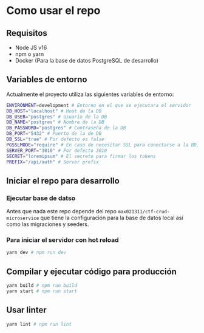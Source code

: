 # Como usar el repo

## Requisitos
- Node JS v16
- npm o yarn
- Docker (Para la base de datos PostgreSQL de desarrollo)

## Variables de entorno

Actualmente el proyecto utiliza las siguientes variables de entorno:
```bash
ENVIRONMENT=development # Entorno en el que se ejecutara el servidor
DB_HOST="localhost" # Host de la DB
DB_USER="postgres" # Usuario de la DB
DB_NAME="postgres" # Nombre de la DB
DB_PASSWORD="postgres" # Contraseña de la DB
DB_PORT="5432" # Puerto de la de DB
DB_SSL="true" # Por defecto es false
PGSSLMODE="require" # En caso de necesitar SSL para conectarse a la BD, sino omitirlo
SERVER_PORT="3010" # Por defecto 3010
SECRET="loremipsum" # El secreto para firmar los tokens
PREFIX="/api/auth" # Server prefix
```

## Iniciar el repo para desarrollo

### Ejecutar base de datso

Antes que nada este repo depende del repo `max021311/ctf-crud-microservice` que tiene la configuración para la base de datos local así como las migraciones y seeders.

### Para iniciar el servidor con hot reload
```bash
yarn dev # npm run dev
```

## Compilar y ejecutar código para producción
```bash
yarn build # npm run build
yarn start # npm run start
```


## Usar linter
```bash
yarn lint # npm run lint
```
